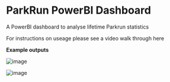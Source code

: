# ParkRun PowerBI Dashboard
A PowerBI dashboard to analyse lifetime Parkrun statistics

For instructions on useage please see a video walk through here 

**Example outputs**

![image](https://github.com/user-attachments/assets/bbc1db3b-a770-4b8d-ab10-9f52f0211110)



![image](https://github.com/user-attachments/assets/ebe6eab3-1912-402e-b1bb-9bcd95ff1665)

